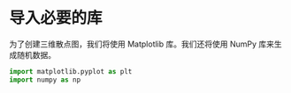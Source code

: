 # 导入必要的库

为了创建三维散点图，我们将使用 Matplotlib 库。我们还将使用 NumPy 库来生成随机数据。

```python
import matplotlib.pyplot as plt
import numpy as np
```
